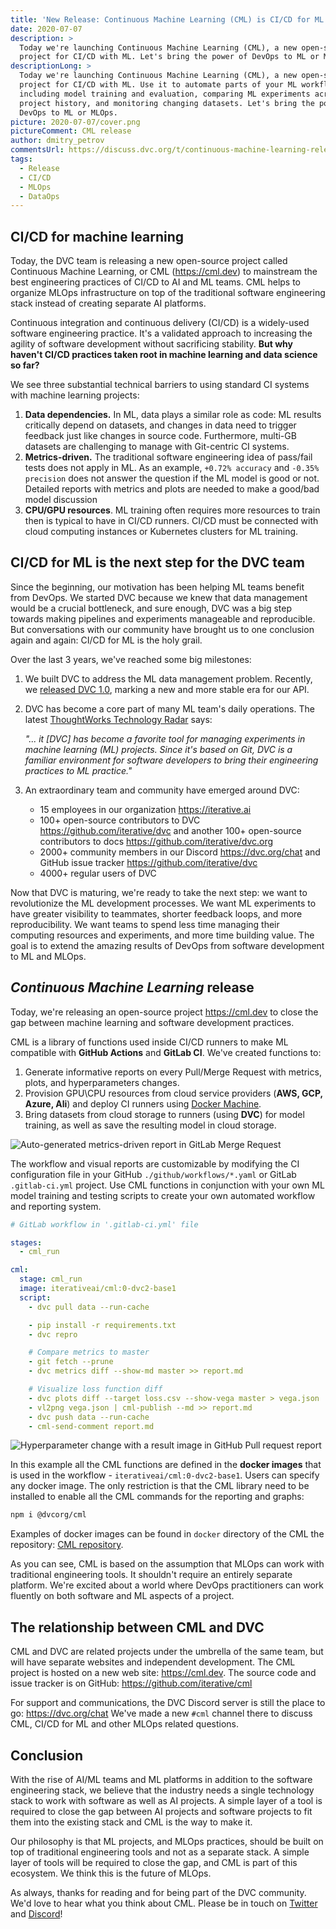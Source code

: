 ```yaml
---
title: 'New Release: Continuous Machine Learning (CML) is CI/CD for ML'
date: 2020-07-07
description: >
  Today we're launching Continuous Machine Learning (CML), a new open-source
  project for CI/CD with ML. Let's bring the power of DevOps to ML or MLOps.
descriptionLong: >
  Today we're launching Continuous Machine Learning (CML), a new open-source
  project for CI/CD with ML. Use it to automate parts of your ML workflow,
  including model training and evaluation, comparing ML experiments across your
  project history, and monitoring changing datasets. Let's bring the power of
  DevOps to ML or MLOps.
picture: 2020-07-07/cover.png
pictureComment: CML release
author: dmitry_petrov
commentsUrl: https://discuss.dvc.org/t/continuous-machine-learning-release/429
tags:
  - Release
  - CI/CD
  - MLOps
  - DataOps
---
```


## CI/CD for machine learning

Today, the DVC team is releasing a new open-source project called Continuous
Machine Learning, or CML (https://cml.dev) to mainstream the best engineering
practices of CI/CD to AI and ML teams. CML helps to organize MLOps
infrastructure on top of the traditional software engineering stack instead of
creating separate AI platforms.

Continuous integration and continuous delivery (CI/CD) is a widely-used software
engineering practice. It's a validated approach to increasing the agility of
software development without sacrificing stability. **But why haven't CI/CD
practices taken root in machine learning and data science so far?**

We see three substantial technical barriers to using standard CI systems with
machine learning projects:

1. **Data dependencies.** In ML, data plays a similar role as code: ML results
   critically depend on datasets, and changes in data need to trigger feedback
   just like changes in source code. Furthermore, multi-GB datasets are
   challenging to manage with Git-centric CI systems.
2. **Metrics-driven.** The traditional software engineering idea of pass/fail
   tests does not apply in ML. As an example, `+0.72% accuracy` and
   `-0.35% precision` does not answer the question if the ML model is good or
   not. Detailed reports with metrics and plots are needed to make a good/bad
   model discussion
3. **CPU/GPU resources**. ML training often requires more resources to train
   then is typical to have in CI/CD runners. CI/CD must be connected with cloud
   computing instances or Kubernetes clusters for ML training.

## CI/CD for ML is the next step for the DVC team

Since the beginning, our motivation has been helping ML teams benefit from
DevOps. We started DVC because we knew that data management would be a crucial
bottleneck, and sure enough, DVC was a big step towards making pipelines and
experiments manageable and reproducible. But conversations with our community
have brought us to one conclusion again and again: CI/CD for ML is the holy
grail.

Over the last 3 years, we've reached some big milestones:

1. We built DVC to address the ML data management problem. Recently, we
   [released DVC 1.0](https://dvc.org/blog/dvc-1-0-release), marking a new and
   more stable era for our API.
2. DVC has become a core part of many ML team's daily operations. The latest
   [ThoughtWorks Technology Radar](https://www.thoughtworks.com/radar/tools)
   says:

   _"... it [DVC] has become a favorite tool for managing experiments in machine
   learning (ML) projects. Since it's based on Git, DVC is a familiar
   environment for software developers to bring their engineering practices to
   ML practice."_

3. An extraordinary team and community have emerged around DVC:
   - 15 employees in our organization https://iterative.ai
   - 100+ open-source contributors to DVC https://github.com/iterative/dvc and
     another 100+ open-source contributors to docs
     https://github.com/iterative/dvc.org
   - 2000+ community members in our Discord https://dvc.org/chat and GitHub
     issue tracker https://github.com/iterative/dvc
   - 4000+ regular users of DVC

Now that DVC is maturing, we're ready to take the next step: we want to
revolutionize the ML development processes. We want ML experiments to have
greater visibility to teammates, shorter feedback loops, and more
reproducibility. We want teams to spend less time managing their computing
resources and experiments, and more time building value. The goal is to extend
the amazing results of DevOps from software development to ML and MLOps.

## _Continuous Machine Learning_ release

Today, we're releasing an open-source project https://cml.dev to close the gap
between machine learning and software development practices.

CML is a library of functions used inside CI/CD runners to make ML compatible
with **GitHub Actions** and **GitLab CI**. We've created functions to:

1. Generate informative reports on every Pull/Merge Request with metrics, plots,
   and hyperparameters changes.
2. Provision GPU\CPU resources from cloud service providers (**AWS, GCP, Azure,
   Ali**) and deploy CI runners using
   [Docker Machine](https://github.com/docker/machine).
3. Bring datasets from cloud storage to runners (using **DVC**) for model
   training, as well as save the resulting model in cloud storage.

![Auto-generated metrics-driven report in GitLab Merge Request](/uploads/images/2020-07-07/cml-report-metrics.png)

The workflow and visual reports are customizable by modifying the CI
configuration file in your GitHub `./github/workflows/*.yaml` or GitLab
`.gitlab-ci.yml` project. Use CML functions in conjunction with your own ML
model training and testing scripts to create your own automated workflow and
reporting system.

```yaml
# GitLab workflow in '.gitlab-ci.yml' file

stages:
  - cml_run

cml:
  stage: cml_run
  image: iterativeai/cml:0-dvc2-base1
  script:
    - dvc pull data --run-cache

    - pip install -r requirements.txt
    - dvc repro

    # Compare metrics to master
    - git fetch --prune
    - dvc metrics diff --show-md master >> report.md

    # Visualize loss function diff
    - dvc plots diff --target loss.csv --show-vega master > vega.json
    - vl2png vega.json | cml-publish --md >> report.md
    - dvc push data --run-cache
    - cml-send-comment report.md
```

![Hyperparameter change with a result image in GitHub Pull request report](/uploads/images/2020-07-07/cml-report-params.png)

In this example all the CML functions are defined in the **docker images** that
is used in the workflow - `iterativeai/cml:0-dvc2-base1`. Users can specify any
docker image. The only restriction is that the CML library need to be installed
to enable all the CML commands for the reporting and graphs:

```bash
npm i @dvcorg/cml
```

Examples of docker images can be found in `docker` directory of the CML the
repository: [CML repository](https://github.com/iterative/cml).

As you can see, CML is based on the assumption that MLOps can work with
traditional engineering tools. It shouldn't require an entirely separate
platform. We're excited about a world where DevOps practitioners can work
fluently on both software and ML aspects of a project.

## The relationship between CML and DVC

CML and DVC are related projects under the umbrella of the same team, but will
have separate websites and independent development. The CML project is hosted on
a new web site: https://cml.dev. The source code and issue tracker is on GitHub:
https://github.com/iterative/cml

For support and communications, the DVC Discord server is still the place to go:
https://dvc.org/chat We've made a new `#cml` channel there to discuss CML, CI/CD
for ML and other MLOps related questions.

## Conclusion

With the rise of AI/ML teams and ML platforms in addition to the software
engineering stack, we believe that the industry needs a single technology stack
to work with software as well as AI projects. A simple layer of a tool is
required to close the gap between AI projects and software projects to fit them
into the existing stack and CML is the way to make it.

Our philosophy is that ML projects, and MLOps practices, should be built on top
of traditional engineering tools and not as a separate stack. A simple layer of
tools will be required to close the gap, and CML is part of this ecosystem. We
think this is the future of MLOps.

As always, thanks for reading and for being part of the DVC community. We'd love
to hear what you think about CML. Please be in touch on
[Twitter](https://twitter.com/dvcorg) and [Discord](https://dvc.org/chat)!
